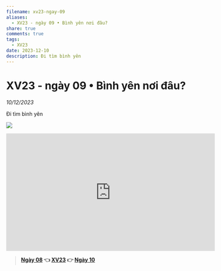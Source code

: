 ```yaml
---
filename: xv23-ngay-09
aliases:
  - XV23 - ngày 09 • Bình yên nơi đâu?
share: true
comments: true
tags:
  - XV23
date: 2023-12-10
description: Đi tìm bình yên
---
```

# XV23 - ngày 09 • Bình yên nơi đâu?  
*10/12/2023*  
  
Đi tìm bình yên  
  
![](https://i.imgur.com/nUNAD5A.jpeg)  
  
  
<iframe width="560" height="315" src="https://www.youtube.com/embed/05L2vKfkINI?si=kXDfovyrZgIG00pE" title="YouTube video player" frameborder="0" allow="accelerometer; autoplay; clipboard-write; encrypted-media; gyroscope; picture-in-picture; web-share" referrerpolicy="strict-origin-when-cross-origin" allowfullscreen></iframe>  
  
> **[Ngày 08](./xv23-ngay-08.md) 👈 [XV23](./xuyen-viet-2023.md) 👉 [Ngày 10](./xv23-ngay-10.md)**